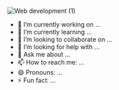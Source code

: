 ![Web development (1)](https://user-images.githubusercontent.com/88741710/177175678-4064c172-0d67-45d0-a248-6be095696262.jpg)

- 🔭 I’m currently working on ...
- 🌱 I’m currently learning ...
- 👯 I’m looking to collaborate on ...
- 🤔 I’m looking for help with ...
- 💬 Ask me about ...
- 📫 How to reach me: ...
- 😄 Pronouns: ...
- ⚡ Fun fact: ...

